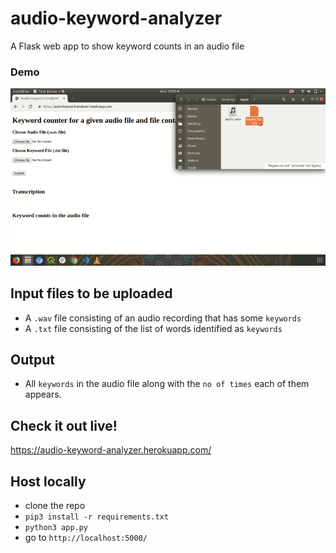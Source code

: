 # audio-keyword-analyzer
A Flask web app to show keyword counts in an audio file

### Demo
![](https://github.com/raajtilaksarma/audio-keyword-analyzer/blob/master/audio_keyword_analyzer.gif)

## Input files to be uploaded
 - A `.wav` file consisting of an audio recording that has some `keywords`
 - A `.txt` file consisting of the list of words identified as `keywords`
 
## Output
 - All `keywords` in the audio file along with the `no of times` each of them appears.

## Check it out live!

https://audio-keyword-analyzer.herokuapp.com/


## Host locally
 - clone the repo
 - `pip3 install -r requirements.txt`
 - `python3 app.py`
 -  go to `http://localhost:5000/`


